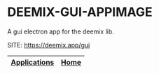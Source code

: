 # DEEMIX-GUI-APPIMAGE
 
 A gui electron app for the deemix lib.
 
 SITE: https://deemix.app/gui

 | [Applications](https://portable-linux-apps.github.io/apps.html) | [Home](https://portable-linux-apps.github.io)
 | --- | --- |
